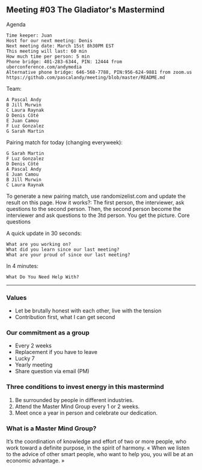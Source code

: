 ## Meeting #03 The Gladiator's Mastermind

Agenda

    Time keeper: Juan
    Host for our next meeting: Denis
    Next meeting date: March 15st 8h30PM EST
    This meeting will last: 60 min
    How much time per person: 5 min
    Phone bridge: 401-283-6344, PIN: 12444 from uberconference.com/andymedia
    Alternative phone bridge: 646-568-7788, PIN:956-624-9881 from zoom.us
    https://github.com/pascalandy/meeting/blob/master/README.md

Team:

    A Pascal Andy
    B Jill Murwin
    C Laura Raynak
    D Denis Côté
    E Juan Camou
    F Luz Gonzalez
    G Sarah Martin

Pairing match for today (changing everyweek):

    G Sarah Martin
    F Luz Gonzalez
    D Denis Côté
    A Pascal Andy
    E Juan Camou
    B Jill Murwin
    C Laura Raynak
    
To generate a new pairing match, use randomizelist.com and update the result on this page. How it works?: The first person, the interviewer, ask questions to the second person. Then, the second person become the interviewer and ask questions to the 3td person. You get the picture.
Core questions

A quick update in 30 seconds:

    What are you working on?
    What did you learn since our last meeting?
    What are your proud of since our last meeting?

In 4 minutes:

    What Do You Need Help With?

---

### Values

- Let be brutally honest with each other, live with the tension
- Contribution first, what I can get second

### Our commitment as a group

- Every 2 weeks
- Replacement if you have to leave
- Lucky 7
- Yearly meeting
- Share question via email (PM)

### Three conditions to invest energy in this mastermind

1. Be surrounded by people in different industries.
2. Attend the Master Mind Group every 1 or 2 weeks.
3. Meet once a year in person and celebrate our dedication.

### What is a Master Mind Group?

It’s the coordination of knowledge and effort of two or more people, who work toward a definite purpose, in the spirit of harmony. « When we listen to the advice of other smart people, who want to help you, you will be at an economic advantage. »
